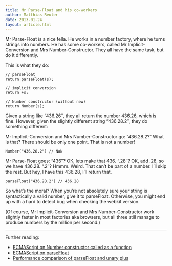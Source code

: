 ```yaml
---
title: Mr Parse-Float and his co-workers
author: Matthias Reuter
date: 2013-01-24
layout: article.html
---
```


Mr Parse-Float is a nice fella. He works in a number factory, where he turns strings into numbers. He has some co-workers, called Mr Implicit-Conversion and Mrs Number-Constructor. They all have the same task, but do it differently.

This is what they do:

    // parseFloat
    return parseFloat(s);

    // implicit conversion
    return +s;

    // Number constructor (without new)
    return Number(s);

Given a string like “436.26″, they all return the number 436.26, which is fine. However, given the slightly different string “436.28.2″, they do something different:

Mr Implicit-Conversion and Mrs Number-Constructor go: “436.28.2?” What is that? There should be only one point. That is not a number!

    Number("436.28.2") // NaN

Mr Parse-Float goes: “436″? OK, lets make that 436. “.28″? OK, add .28, so we have 436.28. “.2″? Hmmm. Weird. That can’t be part of a number. I’ll skip the rest. But hey, I have this 436.28, I’ll return that.

    parseFloat("436.28.2") // 436.28

So what’s the moral? When you’re not absolutely sure your string is syntactically a valid number, give it to parseFloat. Otherwise, you might end up with a hard to detect bug when checking the webkit version.

(Of course, Mr Implicit-Conversion and Mrs Number-Constructor work slightly faster in most factories aka browsers, but all three still manage to produce numbers by the million per second.)

----

Further reading:

- [ECMAScript on Number constructor called as a function][1]
- [ECMAScript on parseFloat][2]
- [Performance comparison of parseFloat and unary plus][3]

[1]: http://ecma262-5.com/ELS5_Section_15.htm#Section_15.7.1
[2]: http://ecma262-5.com/ELS5_Section_15.htm#Section_15.1.2.3
[3]: http://jsperf.com/parsefloat-versus-unary
